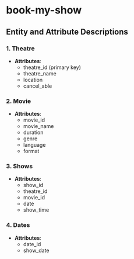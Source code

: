 # book-my-show
## Entity and Attribute Descriptions

### 1. Theatre

- **Attributes**:
    - theatre_id (primary key)
    - theatre_name
    - location
    - cancel_able

### 2. Movie

- **Attributes**:
    - movie_id
    - movie_name
    - duration
    - genre
    - language
    - format

### 3. Shows

- **Attributes**:
    - show_id
    - theatre_id
    - movie_id
    - date
    - show_time

### 4. Dates

- **Attributes**:
    - date_id
    - show_date

